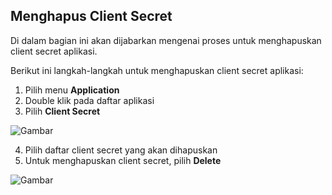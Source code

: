 ## **Menghapus Client Secret**

Di dalam bagian ini akan dijabarkan mengenai proses untuk menghapuskan client secret aplikasi.

Berikut ini langkah-langkah untuk menghapuskan client secret aplikasi:

1. Pilih menu **Application**
2. Double klik pada daftar aplikasi
3. Pilih **Client Secret**

![Gambar](_screenshot/.png/?sanitize=true)

4. Pilih daftar client secret yang akan dihapuskan
5. Untuk menghapuskan client secret, pilih **Delete**

![Gambar](_screenshot/.png/?sanitize=true)